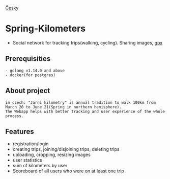 [Česky](https://github.com/ondrejholik/springkilometers/blob/master/PRECTIME.md)

# Spring-Kilometers
- Social network for tracking trips(walking, cycling). Sharing images, [gpx](https://en.wikipedia.org/wiki/GPS_Exchange_Format)

## Prerequisities
    - golang v1.14.0 and above
    - docker(for postgres)


## About project
    in czech: "Jarni kilometry" is annual tradition to walk 100km from March 20 to June 21(Spring in northern hemisphere).
    The Webapp helps with better tracking and user experience of the whole process.


## Features
 - registration/login
 - creating trips, joining/disjoining trips, deleting trips
 - uploading, cropping, resizing images
 - user statistics
 - sum of kilometers by user
 - Scoreboard of all users who were on at least one trip
